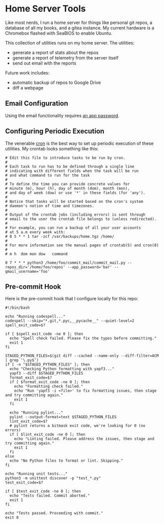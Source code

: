 # Home Server Tools

Like most nerds, I run a home server for things like personal git repos, a
database of all my books, and a gitea instance. My current hardware is a
Chromebox flashed with SeaBIOS to enable Ubuntu.

This collection of utilities runs on my home server.  The utilities:
* generate a report of stats about the repos
* generate a report of telemetry from the server itself
* send out email with the reports

Future work includes:
* automatic backup of repos to Google Drive
* diff a webpage

## Email Configuration

Using the email functionality requires
[an app password](https://support.google.com/mail/answer/185833?hl=en).

## Configuring Periodic Execution

The venerable [cron](https://manpages.debian.org/unstable/cron/cron.8.en.html)
is the best way to set up periodic execution of these utilities. My crontab
looks something like this:

```
# Edit this file to introduce tasks to be run by cron.
# 
# Each task to run has to be defined through a single line
# indicating with different fields when the task will be run
# and what command to run for the task
# 
# To define the time you can provide concrete values for
# minute (m), hour (h), day of month (dom), month (mon),
# and day of week (dow) or use '*' in these fields (for 'any').
# 
# Notice that tasks will be started based on the cron's system
# daemon's notion of time and timezones.
# 
# Output of the crontab jobs (including errors) is sent through
# email to the user the crontab file belongs to (unless redirected).
# 
# For example, you can run a backup of all your user accounts
# at 5 a.m every week with:
# 0 5 * * 1 tar -zcf /var/backups/home.tgz /home/
# 
# For more information see the manual pages of crontab(5) and cron(8)
# 
# m h  dom mon dow   command

0 7 * * * python3 /home/foo/commit_mail/commit_mail.py --repos_dir='/home/foo/repos' --app_password='bar' --gmail_username='foo'
```

## Pre-commit Hook

Here is the pre-commit hook that I configure locally for this repo:

```
#!/bin/bash

echo "Running codespell..."
codespell --skip="*.git,*.pyc,__pycache__" --quiet-level=2
spell_exit_code=$?

if [ $spell_exit_code -ne 0 ]; then
  echo "Spell check failed. Please fix the typos before committing."
  exit 1
fi

STAGED_PYTHON_FILES=$(git diff --cached --name-only --diff-filter=ACM | grep '\.py$')
if [ -n "$STAGED_PYTHON_FILES" ]; then
  echo "Checking Python formatting with yapf3..."
  yapf3 --diff $STAGED_PYTHON_FILES
  format_exit_code=$?
  if [ $format_exit_code -ne 0 ]; then
    echo "Formatting check failed."
    echo "Run 'yapf3 -i <file>' to fix formatting issues, then stage and try committing again."
    exit 1
  fi

  echo "Running pylint..."
  pylint --output-format=text $STAGED_PYTHON_FILES
  lint_exit_code=$?
  # pylint returns a bitmask exit code, we're looking for 0 (no errors)
  if [ $lint_exit_code -ne 0 ]; then
    echo "Linting failed. Please address the issues, then stage and try committing again."
    exit 1
  fi
else
  echo "No Python files to format or lint. Skipping."
fi

echo "Running unit tests..."
python3 -m unittest discover -p "test_*.py"
test_exit_code=$?

if [ $test_exit_code -ne 0 ]; then
  echo "Tests failed. Commit aborted."
  exit 1
fi

echo "Tests passed. Proceeding with commit."
exit 0
```
